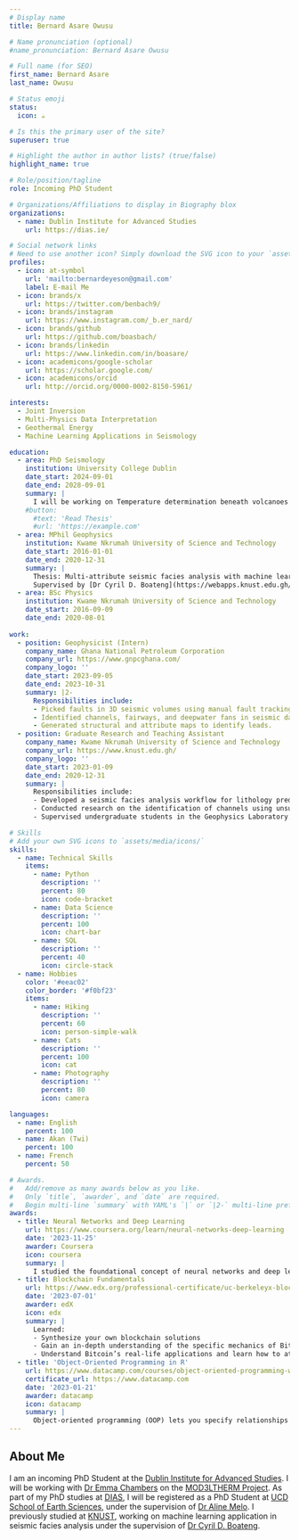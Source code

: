 ```yaml
---
# Display name
title: Bernard Asare Owusu

# Name pronunciation (optional)
#name_pronunciation: Bernard Asare Owusu

# Full name (for SEO)
first_name: Bernard Asare 
last_name: Owusu

# Status emoji
status:
  icon: ☕️

# Is this the primary user of the site?
superuser: true

# Highlight the author in author lists? (true/false)
highlight_name: true

# Role/position/tagline
role: Incoming PhD Student

# Organizations/Affiliations to display in Biography blox
organizations:
  - name: Dublin Institute for Advanced Studies
    url: https://dias.ie/

# Social network links
# Need to use another icon? Simply download the SVG icon to your `assets/media/icons/` folder.
profiles:
  - icon: at-symbol
    url: 'mailto:bernardeyeson@gmail.com'
    label: E-mail Me
  - icon: brands/x
    url: https://twitter.com/benbach9/
  - icon: brands/instagram
    url: https://www.instagram.com/_b.er_nard/
  - icon: brands/github
    url: https://github.com/boasbach/
  - icon: brands/linkedin
    url: https://www.linkedin.com/in/boasare/
  - icon: academicons/google-scholar
    url: https://scholar.google.com/
  - icon: academicons/orcid
    url: http://orcid.org/0000-0002-8150-5961/

interests:
  - Joint Inversion
  - Multi-Physics Data Interpretation
  - Geothermal Energy
  - Machine Learning Applications in Seismology

education:
  - area: PhD Seismology
    institution: University College Dublin
    date_start: 2024-09-01
    date_end: 2028-09-01
    summary: |
      I will be working on Temperature determination beneath volcanoes using geophysical-petrological modelling. Supervised by [Dr Emma Chambers](https://www.dias.ie/cosmicphysics/geophysics/geo-staff/geo-dr-emma-chambers/). 
    #button:
      #text: 'Read Thesis'
      #url: 'https://example.com'
  - area: MPhil Geophysics
    institution: Kwame Nkrumah University of Science and Technology
    date_start: 2016-01-01
    date_end: 2020-12-31
    summary: |
      Thesis: Multi-attribute seismic facies analysis with machine learning for reservoir characterization. 
      Supervised by [Dr Cyril D. Boateng](https://webapps.knust.edu.gh/staff/dirsearch/profile/summary/563472dc7396.html).   
  - area: BSc Physics
    institution: Kwame Nkrumah University of Science and Technology
    date_start: 2016-09-09
    date_end: 2020-08-01
      
work:
  - position: Geophysicist (Intern)
    company_name: Ghana National Petroleum Corporation
    company_url: https://www.gnpcghana.com/
    company_logo: ''
    date_start: 2023-09-05
    date_end: 2023-10-31
    summary: |2-
      Responsibilities include:
      - Picked faults in 3D seismic volumes using manual fault tracking and ML-assisted fault prediction.
      - Identified channels, fairways, and deepwater fans in seismic data.
      - Generated structural and attribute maps to identify leads.
  - position: Graduate Research and Teaching Assistant
    company_name: Kwame Nkrumah University of Science and Technology
    company_url: https://www.knust.edu.gh/
    company_logo: ''
    date_start: 2023-01-09
    date_end: 2020-12-31
    summary: |
      Responsibilities include:
      - Developed a seismic facies analysis workflow for lithology prediction using multi-attribute analysis, unsupervised machine learning, and spectral decomposition.
      - Conducted research on the identification of channels using unsupervised waveform clustering and spectral decomposition.
      - Supervised undergraduate students in the Geophysics Laboratory.

# Skills
# Add your own SVG icons to `assets/media/icons/`
skills:
  - name: Technical Skills
    items:
      - name: Python
        description: ''
        percent: 80
        icon: code-bracket
      - name: Data Science
        description: ''
        percent: 100
        icon: chart-bar
      - name: SQL
        description: ''
        percent: 40
        icon: circle-stack
  - name: Hobbies
    color: '#eeac02'
    color_border: '#f0bf23'
    items:
      - name: Hiking
        description: ''
        percent: 60
        icon: person-simple-walk
      - name: Cats
        description: ''
        percent: 100
        icon: cat
      - name: Photography
        description: ''
        percent: 80
        icon: camera

languages:
  - name: English
    percent: 100
  - name: Akan (Twi)
    percent: 100
  - name: French
    percent: 50

# Awards.
#   Add/remove as many awards below as you like.
#   Only `title`, `awarder`, and `date` are required.
#   Begin multi-line `summary` with YAML's `|` or `|2-` multi-line prefix and indent 2 spaces below.
awards:
  - title: Neural Networks and Deep Learning
    url: https://www.coursera.org/learn/neural-networks-deep-learning
    date: '2023-11-25'
    awarder: Coursera
    icon: coursera
    summary: |
      I studied the foundational concept of neural networks and deep learning. By the end, I was familiar with the significant technological trends driving the rise of deep learning; build, train, and apply fully connected deep neural networks; implement efficient (vectorized) neural networks; identify key parameters in a neural network’s architecture; and apply deep learning to your own applications.
  - title: Blockchain Fundamentals
    url: https://www.edx.org/professional-certificate/uc-berkeleyx-blockchain-fundamentals
    date: '2023-07-01'
    awarder: edX
    icon: edx
    summary: |
      Learned:
      - Synthesize your own blockchain solutions
      - Gain an in-depth understanding of the specific mechanics of Bitcoin
      - Understand Bitcoin’s real-life applications and learn how to attack and destroy Bitcoin, Ethereum, smart contracts and Dapps, and alternatives to Bitcoin’s Proof-of-Work consensus algorithm
  - title: 'Object-Oriented Programming in R'
    url: https://www.datacamp.com/courses/object-oriented-programming-with-s3-and-r6-in-r
    certificate_url: https://www.datacamp.com
    date: '2023-01-21'
    awarder: datacamp
    icon: datacamp
    summary: |
      Object-oriented programming (OOP) lets you specify relationships between functions and the objects that they can act on, helping you manage complexity in your code. This is an intermediate level course, providing an introduction to OOP, using the S3 and R6 systems. S3 is a great day-to-day R programming tool that simplifies some of the functions that you write. R6 is especially useful for industry-specific analyses, working with web APIs, and building GUIs.
---
```


## About Me

I am an incoming PhD Student at the [Dublin Institute for Advanced Studies](https://dias.ie/). I will be working with [Dr Emma Chambers](https://www.dias.ie/cosmicphysics/geophysics/geo-staff/geo-dr-emma-chambers/) on the [MOD3LTHERM Project](https://mod3ltherm.ie/). As part of my PhD studies at [DIAS](https://dias.ie/), I will be registered as a PhD Student at [UCD School of Earth Sciences](https://www.ucd.ie/earthsciences/), under the supervision of [Dr Aline Melo](https://people.ucd.ie/aline.melo/). I previously studied at [KNUST](https://knust.edu.gh/), working on machine learning application in seismic facies analysis under the supervision of [Dr Cyril D. Boateng](https://webapps.knust.edu.gh/staff/dirsearch/profile/summary/563472dc7396.html).
